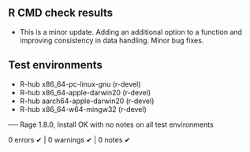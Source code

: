 ## R CMD check results

* This is a minor update. Adding an additional option to a function and improving consistency in data handling. Minor bug fixes.

## Test environments
- R-hub x86_64-pc-linux-gnu (r-devel)
- R-hub x86_64-apple-darwin20 (r-devel)
- R-hub aarch64-apple-darwin20 (r-devel)
- R-hub x86_64-w64-mingw32 (r-devel)

── Rage 1.8.0, Install OK with no notes on all test environments

0 errors ✔ | 0 warnings ✔ | 0 notes ✔